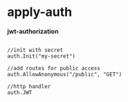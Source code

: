 # apply-auth
**jwt-authorization**

```golang

//init with secret
auth.Init("my-secret")

//add routes for public access
auth.AllowAnonymous("/public", "GET")

//http handler
auth.JWT

```